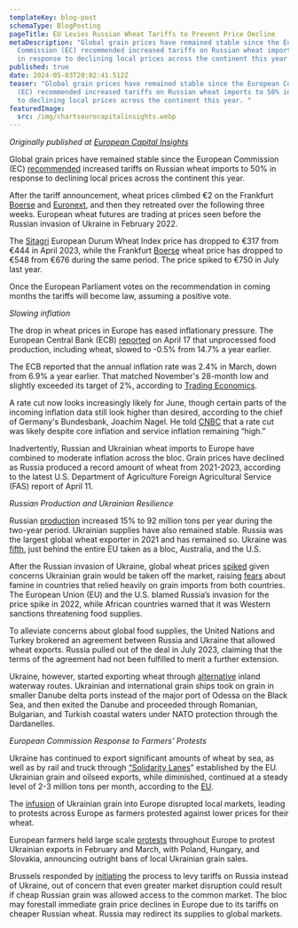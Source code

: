 ```yaml
---
templateKey: blog-post
schemaType: BlogPosting
pageTitle: EU Levies Russian Wheat Tariffs to Prevent Price Decline
metaDescription: "Global grain prices have remained stable since the European
  Commission (EC) recommended increased tariffs on Russian wheat imports to 50%
  in response to declining local prices across the continent this year. "
published: true
date: 2024-05-03T20:02:41.512Z
teaser: "Global grain prices have remained stable since the European Commission
  (EC) recommended increased tariffs on Russian wheat imports to 50% in response
  to declining local prices across the continent this year. "
featuredImage:
  src: /img/chartseurocapitalinsights.webp
---
```

*O﻿riginally published at [European Capital Insights](https://europeancapitalinsights.substack.com/p/eu-levies-russian-wheat-tariffs-to)*

Global grain prices have remained stable since the European Commission (EC) [recommended](https://neighbourhood-enlargement.ec.europa.eu/news/commission-proposes-increased-tariffs-russian-and-belarusian-grain-products-2024-03-22_en) increased tariffs on Russian wheat imports to 50% in response to declining local prices across the continent this year.

After the tariff announcement, wheat prices climbed €2 on the Frankfurt [Boerse](https://www.boerse-frankfurt.de/commodity/weizenpreis) and [Euronext](https://live.euronext.com/en/product/commodities-futures/EDW-DPAR), and then they retreated over the following three weeks. European wheat futures are trading at prices seen before the Russian invasion of Ukraine in February 2022.

The [Sitagri](https://live.euronext.com/en/product/commodities-futures/EDW-DPAR) European Durum Wheat Index price has dropped to €317 from €444 in April 2023, while the Frankfurt [Boerse](https://www.boerse-frankfurt.de/commodity/weizenpreis) wheat price has dropped to €548 from €676 during the same period. The price spiked to €750 in July last year.

Once the European Parliament votes on the recommendation in coming months the tariffs will become law, assuming a positive vote.

*Slowing inflation*

The drop in wheat prices in Europe has eased inflationary pressure. The European Central Bank (ECB) [reported](https://ec.europa.eu/eurostat/web/products-euro-indicators/w/2-17042024-ap) on April 17 that unprocessed food production, including wheat, slowed to -0.5% from 14.7% a year earlier.

The ECB reported that the annual inflation rate was 2.4% in March, down from 6.9% a year earlier. That matched November's 28-month low and slightly exceeded its target of 2%, according to [Trading Economics](https://tradingeconomics.com/euro-area/inflation-cpi).

A rate cut now looks increasingly likely for June, though certain parts of the incoming inflation data still look higher than desired, according to the chief of Germany's Bundesbank, Joachim Nagel. He told [CNBC](https://www.cnbc.com/2024/04/17/ecb-june-rate-cut-looks-increasingly-likely-but-still-caveats-joachim-nagel.html) that a rate cut was likely despite core inflation and service inflation remaining “high.”

Inadvertently, Russian and Ukrainian wheat imports to Europe have combined to moderate inflation across the bloc. Grain prices have declined as Russia produced a record amount of wheat from 2021-2023, according to the latest U.S. Department of Agriculture Foreign Agricultural Service (FAS) report of April 11.

*Russian Production and Ukrainian Resilience*

Russian [production](https://ipad.fas.usda.gov/countrysummary/default.aspx?id=RS&crop=Wheat) increased 15% to 92 million tons per year during the two-year period. Ukrainian supplies have also remained stable. Russia was the largest global wheat exporter in 2021 and has remained so. Ukraine was [fifth](https://www.rferl.org/a/top-10-wheat-exporters-russia-ukraine/31871594.html), just behind the entire EU taken as a bloc, Australia, and the U.S.

After the Russian invasion of Ukraine, global wheat prices [spiked](https://www.uswheat.org/wheatletter/russian-intervention-has-fueled-every-wheat-price-spike-since-2007/) given concerns Ukrainian grain would be taken off the market, raising [fears](https://www.wsj.com/articles/how-food-became-putins-new-strategic-weapon-11656849602) about famine in countries that relied heavily on grain imports from both countries. The European Union (EU) and the U.S. blamed Russia’s invasion for the price spike in 2022, while African countries warned that it was Western sanctions threatening food supplies.

To alleviate concerns about global food supplies, the United Nations and Turkey brokered an agreement between Russia and Ukraine that allowed wheat exports. Russia pulled out of the deal in July 2023, claiming that the terms of the agreement had not been fulfilled to merit a further extension.

Ukraine, however, started exporting wheat through [alternative](https://email.cpg-online.de/t/d-CD8FFE624CBF34712540EF23F30FEDED) inland waterway routes. Ukrainian and international grain ships took on grain in smaller Danube delta ports instead of the major port of Odessa on the Black Sea, and then exited the Danube and proceeded through Romanian, Bulgarian, and Turkish coastal waters under NATO protection through the Dardanelles.

*European Commission Response to Farmers’ Protests*

Ukraine has continued to export significant amounts of wheat by sea, as well as by rail and truck through [“Solidarity Lanes](https://transport.ec.europa.eu/news-events/news/european-commission-establish-solidarity-lanes-help-ukraine-export-agricultural-goods-2022-05-12_en)” established by the EU. Ukrainian grain and oilseed exports, while diminished, continued at a steady level of 2-3 million tons per month, according to the [EU](https://eu-solidarity-ukraine.ec.europa.eu/eu-assistance-ukraine/eu-ukraine-solidarity-lanes_en).

The [infusion](https://www.agriculture.com/markets/newswire/have-western-sanctions-on-russia-impacted-its-wheat-exports) of Ukrainian grain into Europe disrupted local markets, leading to protests across Europe as farmers protested against lower prices for their wheat.

European farmers held large scale [protests](https://apnews.com/article/poland-farmers-protest-ukraine-green-deal-68e62bb822ce6a09eefefe9b2909c023) throughout Europe to protest Ukrainian exports in February and March, with Poland, Hungary, and Slovakia, announcing outright bans of local Ukrainian grain sales.

Brussels responded by [initiating](https://fortune.com/europe/2024/03/22/europe-hit-russian-grain-tariffs-moscow-no-use-exports-wreak-havoc-eu-market/) the process to levy tariffs on Russia instead of Ukraine, out of concern that even greater market disruption could result if cheap Russian grain was allowed access to the common market. The bloc may forestall immediate grain price declines in Europe due to its tariffs on cheaper Russian wheat. Russia may redirect its supplies to global markets.